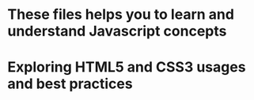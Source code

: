 # These files helps you to learn and understand Javascript concepts
# Exploring HTML5 and CSS3 usages and best practices 
